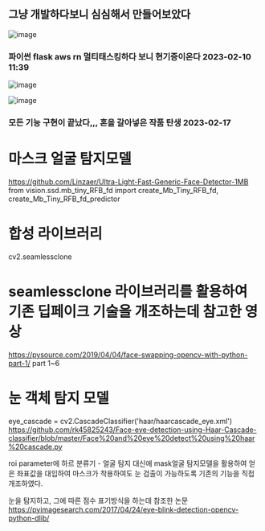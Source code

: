 ## 그냥 개발하다보니 심심해서 만들어보았다

![image](https://user-images.githubusercontent.com/58325946/217986345-48afe512-2136-49f6-8164-c6e997029776.png)

### 파이썬 flask aws rn 멀티태스킹하다 보니 현기증이온다 2023-02-10 11:39


![image](https://user-images.githubusercontent.com/58325946/219572659-a121cf99-32f9-40bc-8bea-bace270d3edd.png)

![image](https://user-images.githubusercontent.com/58325946/219573145-f4e1e48c-93f7-4482-850a-86ed41dc9bc0.png)


### 모든 기능 구현이 끝났다,,, 혼을 갈아넣은 작품 탄생 2023-02-17



# 마스크 얼굴 탐지모델
https://github.com/Linzaer/Ultra-Light-Fast-Generic-Face-Detector-1MB
from vision.ssd.mb_tiny_RFB_fd import create_Mb_Tiny_RFB_fd, create_Mb_Tiny_RFB_fd_predictor

# 합성 라이브러리
cv2.seamlessclone

# seamlessclone 라이브러리를 활용하여 기존 딥페이크 기술을 개조하는데 참고한 영상
https://pysource.com/2019/04/04/face-swapping-opencv-with-python-part-1/
part 1~6


# 눈 객체 탐지 모델
eye_cascade = cv2.CascadeClassifier('haar/haarcascade_eye.xml')
https://github.com/rk45825243/Face-eye-detection-using-Haar-Cascade-classifier/blob/master/Face%20and%20eye%20detect%20using%20haar%20cascade.py

roi parameter에 하르 분류기 - 얼굴 탐지 대신에 mask얼굴 탐지모델을 활용하여 얻은 좌표값을 대입하여
마스크가 착용하여도 눈 검출이 가능하도록 기존의 기능을 직접 개조하였다.

눈을 탐지하고, 그에 따른 점수 표기방식을 하는데 참조한 논문
https://pyimagesearch.com/2017/04/24/eye-blink-detection-opencv-python-dlib/
